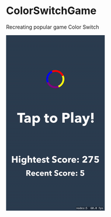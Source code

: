 # ColorSwitchGame

Recreating popular game Color Switch

![alt text](https://github.com/Joule87/Media/blob/master/ColorSwitchGame/ColorSwitchGame.gif)

